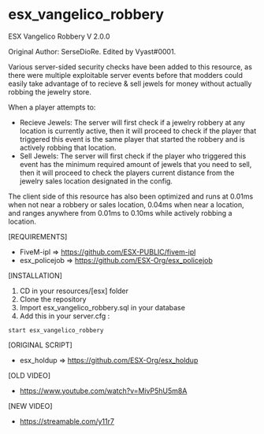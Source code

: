 # esx_vangelico_robbery
ESX Vangelico Robbery V 2.0.0

Original Author: SerseDioRe. Edited by Vyast#0001.

Various server-sided security checks have been added to this resource, as there were multiple exploitable server events before that modders could easily take advantage of to recieve & sell jewels for money without actually robbing the jewelry store. 

When a player attempts to:
- Recieve Jewels: The server will first check if a jewelry robbery at any location is currently active, then it will proceed to check if the player that triggered this event is the same player that started the robbery and is actively robbing that location.
- Sell Jewels: The server will first check if the player who triggered this event has the minimum required amount of jewels that you need to sell, then it will proceed to check the players current distance from the jewelry sales location designated in the config.

The client side of this resource has also been optimized and runs at 0.01ms when not near a robbery or sales location, 0.04ms when near a location, and ranges anywhere from 0.01ms to 0.10ms while actively robbing a location.

[REQUIREMENTS]

* FiveM-ipl   => https://github.com/ESX-PUBLIC/fivem-ipl
* esx_policejob => https://github.com/ESX-Org/esx_policejob

[INSTALLATION]

1) CD in your resources/[esx] folder
2) Clone the repository
3) Import esx_vangelico_robbery.sql in your database
4) Add this in your server.cfg :

```
start esx_vangelico_robbery
```

[ORIGINAL SCRIPT]

* esx_holdup => https://github.com/ESX-Org/esx_holdup

[OLD VIDEO]

* https://www.youtube.com/watch?v=MivP5hU5m8A

[NEW VIDEO]

* https://streamable.com/y11r7
